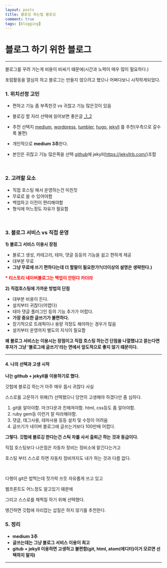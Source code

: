 ```yaml
---
layout: posts
title: 블로깅 하는법 블로깅
comment: true
tags: [blogging]
---
```


블로그 하기 위한 블로그
====
***

블로그를 꾸려 가는게 비용이 비싸기 떄문에(시간과 노력이 매우 많이 필요하다.)

포럼활동을 열심히 하고 블로그는 만들지 않으려고 했으나 어쩌다보니 시작하게되었다.



### 1. 위치선정 고민

- 편하고 기능 좀 부족한것 vs 귀찮고 기능 많은것이 있음

- 블로깅 할 자리 선택에 읽어보면 좋은글 [_1](https://blog.pigno.se/post/156817828203/%EA%B0%9C%EB%B0%9C%EC%9E%90-%EB%B8%94%EB%A1%9C%EA%B7%B8-%EC%99%9C-%ED%85%80%EB%B8%94%EB%9F%AC%EB%A5%BC-%ED%83%9D%ED%95%A0-%EC%88%98-%EB%B0%96%EC%97%90-%EC%97%86%EC%97%88%EB%82%98)[_2](https://blog.pigno.se/post/156817828203/%EA%B0%9C%EB%B0%9C%EC%9E%90-%EB%B8%94%EB%A1%9C%EA%B7%B8-%EC%99%9C-%ED%85%80%EB%B8%94%EB%9F%AC%EB%A5%BC-%ED%83%9D%ED%95%A0-%EC%88%98-%EB%B0%96%EC%97%90-%EC%97%86%EC%97%88%EB%82%98)

- 추천 선택지 [medium](https://medium.com/), [wordpress](https://ko.wordpress.com/), [tumbler](https://www.tumblr.com/), [hugo](https://gohugo.io/), [jekyll](https://jekyllrb.com/) 를 추천(우측으로 갈수록 불편)

- 개인적으로 **medium 3추**한다.

- 본인은 귀찮고 기능 많은쪽을 선택 [github](https://github.io)에 jekyll(https://jekyllrb.com/)조합


<br/>

### 2. 고려할 요소

- 직접 호스팅 해서 운영하는건 미친짓
- 무료로 쓸 수 있어야함
- 백업하고 이전이 편리해야함
- 형식에 어느정도 자유가 필요함

<br/>

### 3. 블로그 서비스 vs 직접 운영

**1) 블로그 서비스 이용시 장점**
- 블로그 생성, 카테고리, 테마, 댓글 등등의 기능을 쉽고 편하게 제공
- 대부분 무료
- **그냥 무료에 쓰기 편하다는데 더 할말이 필요한가?(더이상의 설명은 생략한다.)**

<font color=#FF0000><b>* 티스토리 네이버블로그는 백업이 안된다 카더라</b></font>

**2) 직접호스팅에 가까운 방법의 단점**
- 대부분 비용이 든다.
- 설치부터 귀찮다(어렵다)
- 테마 댓글 플러그인 등의 기능 추가가 어렵다.
- **가장 중요한 글쓰기가 불편하다.**
- 장기적으로 트래픽이나 용량 걱정도 해야하는 경우가 많음
- 설치부터 운영까지 별도의 지식이 필요함

**왜 블로그 서비스는 이용시는 장점이고
직접 호스팅 하는건 단점을 나열했냐고 묻는다면
후자가 그냥 '블로그에 글쓰기'라는 면에서 앞도적으로 좋지 않기 떄문이다.**

***
#### 4. 나의 선택과 고생 시작

**나는 github + jekyll을 이용하기로 했다.**

깃헙에 블로깅 하는거 아주 매우 몹시 귀찮다 사실

스스로를 고문하기 위해(?) 선택했으니 당연히 고생해야 하겠다만 좀 심하다.

1. git을 알아야함. 마크다운과 친해져야함. html, css등도 좀 알아야함.
2. ruby gem등 이런거 잘 따라해야함.
3. 댓글, 태그사용, 테마사용 등등 설치 및 수정이 어려움
4. 글쓰기가 네이버 블로그에 글쓰는거보다 100만배 어렵다.



**그렇다. 깃헙에 블로깅 한다는건 스틱 차를 사서 출퇴근 하는 것과 동급이다.**

직접 호스팅보다 나은점은 자동차 정비는 정비소에 맡긴다는거고

호스팅 부터 스스로 하면 자동차 정비까지도 내가 하는 것과 다름 없다.

<br/>
<p>다행이 git은 밥먹는데 젓가락 쓰듯 자유롭게 쓰고 있고</p>

웹프론트도 어느정도 알고있기 떄문에

그리고 스스로를 채찍질 하기 위해 선택했다.

앵간하면 깃헙에 자리잡는 삽질은 하지 않기를 추천한다.



### 5. 정리
- **medium 3추**
- **글쓰는데는 그냥 블로그 서비스 이용이 최고**
- **gitub + jekyll 이용하면 고생하고 불편함(git, html, atom(에디터)이거 모르면 선택하지 말자)**
***
